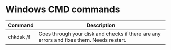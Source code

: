 # Windows CMD commands

| Command | Description |
| -- | -- |
| chkdsk /f | Goes through your disk and checks if there are any errors and fixes them. Needs restart. |
